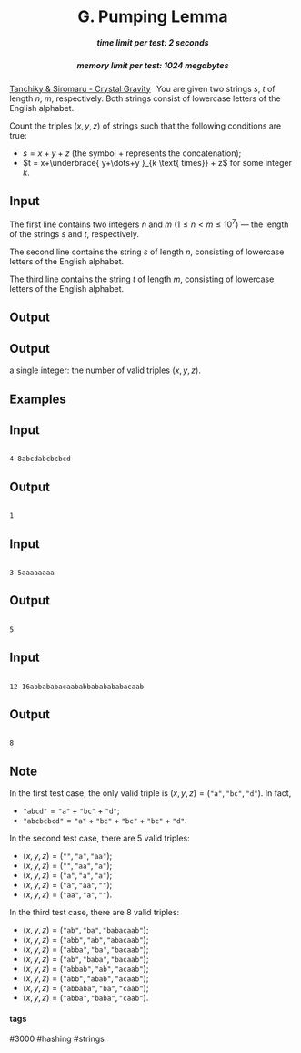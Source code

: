 <h1 style='text-align: center;'> G. Pumping Lemma</h1>

<h5 style='text-align: center;'>time limit per test: 2 seconds</h5>
<h5 style='text-align: center;'>memory limit per test: 1024 megabytes</h5>

[Tanchiky & Siromaru - Crystal Gravity](https://soundcloud.com/messi-ola/crystal-gravity-tanchiky-vs)⠀You are given two strings $s$, $t$ of length $n$, $m$, respectively. Both strings consist of lowercase letters of the English alphabet.

Count the triples $(x, y, z)$ of strings such that the following conditions are true:

* $s = x+y+z$ (the symbol $+$ represents the concatenation);
* $t = x+\underbrace{ y+\dots+y }_{k \text{ times}} + z$ for some integer $k$.
## Input

The first line contains two integers $n$ and $m$ ($1 \leq n < m \leq 10^7$) — the length of the strings $s$ and $t$, respectively.

The second line contains the string $s$ of length $n$, consisting of lowercase letters of the English alphabet.

The third line contains the string $t$ of length $m$, consisting of lowercase letters of the English alphabet.

## Output

## Output

 a single integer: the number of valid triples $(x, y, z)$.

## Examples

## Input


```

4 8abcdabcbcbcd
```
## Output


```

1

```
## Input


```

3 5aaaaaaaa
```
## Output


```

5

```
## Input


```

12 16abbababacaababbababababacaab
```
## Output


```

8

```
## Note

In the first test case, the only valid triple is $(x, y, z) = (\texttt{"a"}, \texttt{"bc"}, \texttt{"d"})$. In fact, 

* $\texttt{"abcd"} = \texttt{"a"} + \texttt{"bc"} + \texttt{"d"}$;
* $\texttt{"abcbcbcd"} = \texttt{"a"} + \texttt{"bc"} + \texttt{"bc"} + \texttt{"bc"} + \texttt{"d"}$.

In the second test case, there are $5$ valid triples: 

* $(x, y, z) = (\texttt{""}, \texttt{"a"}, \texttt{"aa"})$;
* $(x, y, z) = (\texttt{""}, \texttt{"aa"}, \texttt{"a"})$;
* $(x, y, z) = (\texttt{"a"}, \texttt{"a"}, \texttt{"a"})$;
* $(x, y, z) = (\texttt{"a"}, \texttt{"aa"}, \texttt{""})$;
* $(x, y, z) = (\texttt{"aa"}, \texttt{"a"}, \texttt{""})$.

In the third test case, there are $8$ valid triples: 

* $(x, y, z) = (\texttt{"ab"}, \texttt{"ba"}, \texttt{"babacaab"})$;
* $(x, y, z) = (\texttt{"abb"}, \texttt{"ab"}, \texttt{"abacaab"})$;
* $(x, y, z) = (\texttt{"abba"}, \texttt{"ba"}, \texttt{"bacaab"})$;
* $(x, y, z) = (\texttt{"ab"}, \texttt{"baba"}, \texttt{"bacaab"})$;
* $(x, y, z) = (\texttt{"abbab"}, \texttt{"ab"}, \texttt{"acaab"})$;
* $(x, y, z) = (\texttt{"abb"}, \texttt{"abab"}, \texttt{"acaab"})$;
* $(x, y, z) = (\texttt{"abbaba"}, \texttt{"ba"}, \texttt{"caab"})$;
* $(x, y, z) = (\texttt{"abba"}, \texttt{"baba"}, \texttt{"caab"})$.


#### tags 

#3000 #hashing #strings 